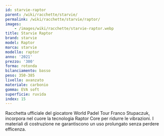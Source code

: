 ```yaml
---
id: starvie-raptor
parent: /wiki/racchette/starvie/
permalink: /wiki/racchette/starvie/raptor/
images:
    - /images/wiki/racchette/starvie-raptor.webp
title: Starvie Raptor
brand: starvie
model: Raptor
marca: starvie
modello: raptor
anno: '2021'
prezzo: '300'
forma: rotonda
bilanciamento: basso
peso: 350-385
livello: avanzato
materiale: carbonio
gomma: EVA soft
superficie: ruvida
index: 15
---
```

Racchetta ufficiale del giocatore World Padel Tour Franco Stupaczuk, incorpora nel cuore la tecnologia Raptor Core per ridurre le vibrazioni. I materiali di costruzione ne garantiscono un uso prolungato senza perdere efficenza.